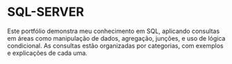 # SQL-SERVER
Este portfólio demonstra meu conhecimento em SQL, aplicando consultas em áreas como manipulação de dados, agregação, junções, e uso de lógica condicional. As consultas estão organizadas por categorias, com exemplos e explicações de cada uma.
